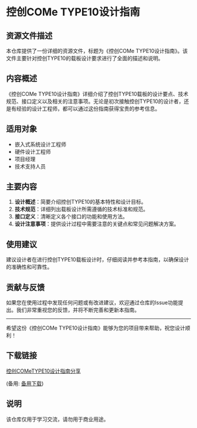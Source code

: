 # 控创COMe TYPE10设计指南

## 资源文件描述

本仓库提供了一份详细的资源文件，标题为《控创COMe TYPE10设计指南》。该文件主要针对控创TYPE10的载板设计要求进行了全面的描述和说明。

## 内容概述

《控创COMe TYPE10设计指南》详细介绍了控创TYPE10载板的设计要点、技术规范、接口定义以及相关的注意事项。无论是初次接触控创TYPE10的设计者，还是有经验的设计工程师，都可以通过这份指南获得宝贵的参考信息。

## 适用对象

- 嵌入式系统设计工程师
- 硬件设计工程师
- 项目经理
- 技术支持人员

## 主要内容

1. **设计概述**：简要介绍控创TYPE10的基本特性和设计目标。
2. **技术规范**：详细列出载板设计所需遵循的技术标准和规范。
3. **接口定义**：清晰定义各个接口的功能和使用方法。
4. **设计注意事项**：提供设计过程中需要注意的关键点和常见问题解决方案。

## 使用建议

建议设计者在进行控创TYPE10载板设计时，仔细阅读并参考本指南，以确保设计的准确性和可靠性。

## 贡献与反馈

如果您在使用过程中发现任何问题或有改进建议，欢迎通过仓库的Issue功能提出。我们非常重视您的反馈，并将不断完善和更新本指南。

---

希望这份《控创COMe TYPE10设计指南》能够为您的项目带来帮助，祝您设计顺利！

## 下载链接
[控创COMeTYPE10设计指南分享](https://pan.quark.cn/s/11e1ed404727) 

(备用: [备用下载](https://pan.baidu.com/s/19P7oyMMNyOW1e-uTp-CaAA?pwd=1234))

## 说明

该仓库仅用于学习交流，请勿用于商业用途。
